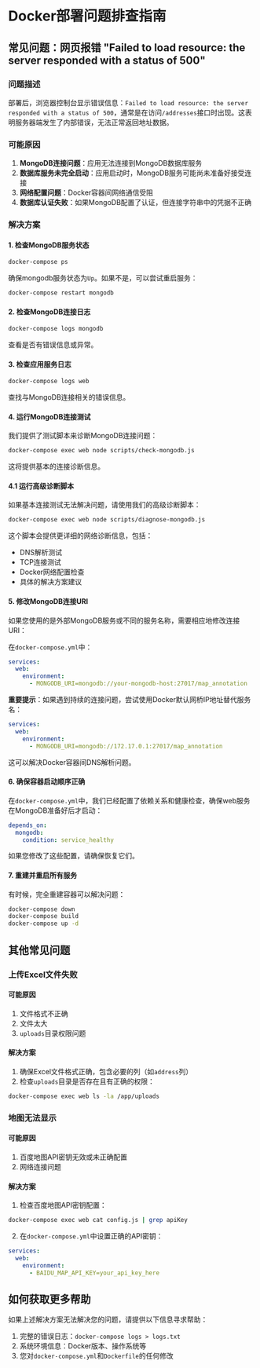 # Docker部署问题排查指南

## 常见问题：网页报错 "Failed to load resource: the server responded with a status of 500"

### 问题描述

部署后，浏览器控制台显示错误信息：`Failed to load resource: the server responded with a status of 500`，通常是在访问`/addresses`接口时出现。这表明服务器端发生了内部错误，无法正常返回地址数据。

### 可能原因

1. **MongoDB连接问题**：应用无法连接到MongoDB数据库服务
2. **数据库服务未完全启动**：应用启动时，MongoDB服务可能尚未准备好接受连接
3. **网络配置问题**：Docker容器间网络通信受阻
4. **数据库认证失败**：如果MongoDB配置了认证，但连接字符串中的凭据不正确

### 解决方案

#### 1. 检查MongoDB服务状态

```bash
docker-compose ps
```

确保mongodb服务状态为`Up`。如果不是，可以尝试重启服务：

```bash
docker-compose restart mongodb
```

#### 2. 检查MongoDB连接日志

```bash
docker-compose logs mongodb
```

查看是否有错误信息或异常。

#### 3. 检查应用服务日志

```bash
docker-compose logs web
```

查找与MongoDB连接相关的错误信息。

#### 4. 运行MongoDB连接测试

我们提供了测试脚本来诊断MongoDB连接问题：

```bash
docker-compose exec web node scripts/check-mongodb.js
```

这将提供基本的连接诊断信息。

#### 4.1 运行高级诊断脚本

如果基本连接测试无法解决问题，请使用我们的高级诊断脚本：

```bash
docker-compose exec web node scripts/diagnose-mongodb.js
```

这个脚本会提供更详细的网络诊断信息，包括：
- DNS解析测试
- TCP连接测试
- Docker网络配置检查
- 具体的解决方案建议

#### 5. 修改MongoDB连接URI

如果您使用的是外部MongoDB服务或不同的服务名称，需要相应地修改连接URI：

在`docker-compose.yml`中：

```yaml
services:
  web:
    environment:
      - MONGODB_URI=mongodb://your-mongodb-host:27017/map_annotation
```

**重要提示**：如果遇到持续的连接问题，尝试使用Docker默认网桥IP地址替代服务名：

```yaml
services:
  web:
    environment:
      - MONGODB_URI=mongodb://172.17.0.1:27017/map_annotation
```

这可以解决Docker容器间DNS解析问题。

#### 6. 确保容器启动顺序正确

在`docker-compose.yml`中，我们已经配置了依赖关系和健康检查，确保web服务在MongoDB准备好后才启动：

```yaml
depends_on:
  mongodb:
    condition: service_healthy
```

如果您修改了这些配置，请确保恢复它们。

#### 7. 重建并重启所有服务

有时候，完全重建容器可以解决问题：

```bash
docker-compose down
docker-compose build
docker-compose up -d
```

## 其他常见问题

### 上传Excel文件失败

#### 可能原因

1. 文件格式不正确
2. 文件太大
3. `uploads`目录权限问题

#### 解决方案

1. 确保Excel文件格式正确，包含必要的列（如`address`列）
2. 检查`uploads`目录是否存在且有正确的权限：

```bash
docker-compose exec web ls -la /app/uploads
```

### 地图无法显示

#### 可能原因

1. 百度地图API密钥无效或未正确配置
2. 网络连接问题

#### 解决方案

1. 检查百度地图API密钥配置：

```bash
docker-compose exec web cat config.js | grep apiKey
```

2. 在`docker-compose.yml`中设置正确的API密钥：

```yaml
services:
  web:
    environment:
      - BAIDU_MAP_API_KEY=your_api_key_here
```

## 如何获取更多帮助

如果上述解决方案无法解决您的问题，请提供以下信息寻求帮助：

1. 完整的错误日志：`docker-compose logs > logs.txt`
2. 系统环境信息：Docker版本、操作系统等
3. 您对`docker-compose.yml`和`Dockerfile`的任何修改